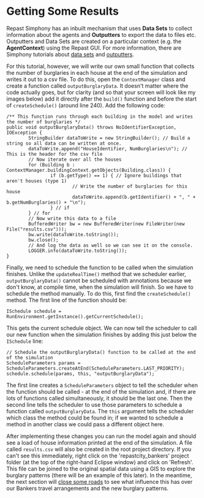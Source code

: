 # Getting Some Results #

Repast Simphony has an inbuilt mechanism that uses **Data Sets** to collect information about the agents and **Outputters** to export the data to files etc. Outputters and Data Sets are created on a particular context (e.g. the **AgentContext**) using the Repast GUI. For more information, there are Simphony tutorials about [data sets](http://repast.sourceforge.net/docs/reference/SIM/Using%20the%20DataSet%20Wizard%20and%20Editor.html) and [outputters](http://repast.sourceforge.net/docs/tutorial/SIM/2-07%20File%20Outputters.html).

For this tutorial, however, we will write our own small function that collects the number of burglaries in each house at the end of the simulation and writes it out to a csv file. To do this, open the `ContextManager` class and create a function called `outputBurglaryData`. It doesn't matter where the code actually goes, but for clarity (and so that your screen will look like my images below) add it directly after the `build()` function and before the start of `createSchedule()` (around line 240). Add the following code:

```
/** This function runs through each building in the model and writes the number of burglaries */
public void outputBurglaryData() throws NoIdentifierException, IOException {
        StringBuilder dataToWrite = new StringBuilder(); // Build a string so all data can be written at once.
        dataToWrite.append("HouseIdentifier, NumBurglaries\n"); // This is the header for the csv file
        // Now iterate over all the houses
        for (Building b : ContextManager.buildingContext.getObjects(Building.class)) {
                if (b.getType() == 1) { // Ignore buildings that aren't houses (type 1)
                        // Write the number of burglaries for this house
                        dataToWrite.append(b.getIdentifier() + ", " + b.getNumBurglaries() + "\n");
                } // if
        } // for
        // Now write this data to a file
        BufferedWriter bw = new BufferedWriter(new FileWriter(new File("results.csv")));
        bw.write(dataToWrite.toString());
        bw.close();
        // And log the data as well so we can see it on the console.
        LOGGER.info(dataToWrite.toString());
}
```

Finally, we need to schedule the function to be called when the simulation finishes. Unlike the `updateRealTime()` method that we scheduler earlier, `outputBurglaryData()` cannot be scheduled with annotations because we don't know, at compile time, when the simulation will finish. So we have to schedule the method manually. To do this, first find the `createSchedule()` method. The first line of the function should be:

```
ISchedule schedule = RunEnvironment.getInstance().getCurrentSchedule();
```

This gets the current schedule object. We can now tell the scheduler to call our new function when the simulation finishes by adding this just below the `ISchedule` line:

```
// Schedule the outputBurglaryData() function to be called at the end of the simulation
ScheduleParameters params = ScheduleParameters.createAtEnd(ScheduleParameters.LAST_PRIORITY);
schedule.schedule(params, this, "outputBurglaryData");
```

The first line creates a `ScheduleParameters` object to tell the scheduler when the function should be called - at the end of the simulation and, if there are lots of functions called simultaneously, it should be the last one. Then the second line tells the scheduler to use those parameters to schedule a function called `outputBurglaryData`. The `this` argument tells the scheduler which class the method could be found in; if we wanted to schedule a method in another class we could pass a different object here.

After implementing these changes you can run the model again and should see a load of house information printed at the end of the simulation. A file called `results.csv` will also be created in the root project directory. If you can't see this immediately, right click on the 'repastcity\_bankers' project folder (at the top of the right-hand Eclipse window) and click on 'Refresh'. This file can be joined to the original spatial data using a GIS to explore the burglary patterns (there will be an example of this later). In the meantime, the next section will [close some roads](BankersRoadClosures.md) to see what influence this has over our Bankers travel arrangements and the new burglary patterns.